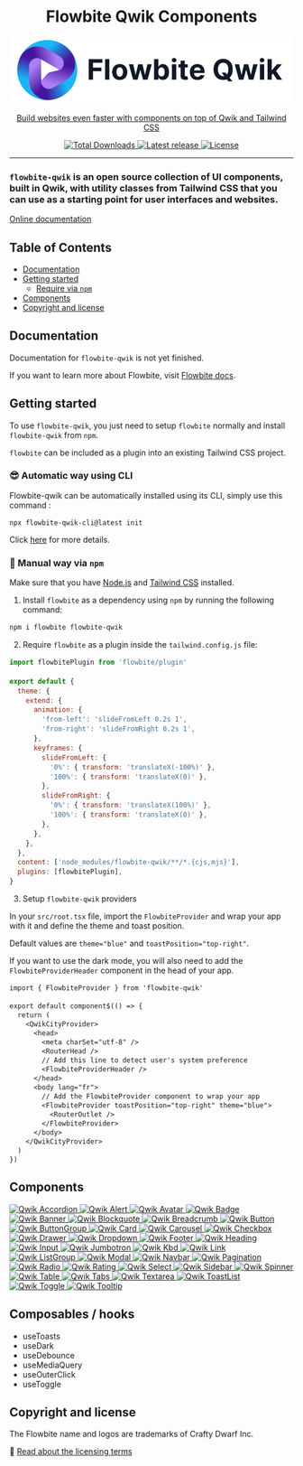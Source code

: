 <div style="text-align: center">
  <h1>Flowbite Qwik Components</h1>

  <div>
    <a href="https://flowbite-qwik.com">
      <img alt="Flowbite Qwik - Tailwind CSS components" width="500"  src="./public/logo-light-bg.png">
  </div>
  <p>
    Build websites even faster with components on top of Qwik and Tailwind CSS
  </p>
  <p>
    <a href="https://www.npmjs.com/package/flowbite-qwik">
      <img src="https://img.shields.io/npm/dt/flowbite-qwik.svg" alt="Total Downloads">
    </a>
    <a href="https://badge.fury.io/js/flowbite-qwik">
      <img alt="Latest release" src="https://badge.fury.io/js/flowbite-qwik.svg">
    </a>
    <a href="https://flowbite.com/getting-started/license/">
      <img src="https://img.shields.io/badge/license-MIT-blue" alt="License">
    </a>
  </p>
</div>

---

### `flowbite-qwik` is an open source collection of UI components, built in Qwik, with utility classes from Tailwind CSS that you can use as a starting point for user interfaces and websites.

[Online documentation](https://flowbite-qwik.com)

## Table of Contents

- [Documentation](#documentation)
- [Getting started](#getting-started)
  - [Require via `npm`](#require-via--npm-)
- [Components](#components)
- [Copyright and license](#copyright-and-license)

## Documentation

Documentation for `flowbite-qwik` is not yet finished.

[//]: # 'If you want to browse the components, visit [flowbite.com](https://flowbite.com/).'

If you want to learn more about Flowbite, visit [Flowbite docs](https://flowbite.com/docs/getting-started/introduction/).

## Getting started

To use `flowbite-qwik`, you just need to setup `flowbite` normally and install `flowbite-qwik` from `npm`.

`flowbite` can be included as a plugin into an existing Tailwind CSS project.

### 😎 Automatic way using CLI

Flowbite-qwik can be automatically installed using its CLI, simply use this command :

```
npx flowbite-qwik-cli@latest init
```

Click [here](https://github.com/qwikerx/flowbite-qwik/blob/main/packages/cli/README.md) for more details.

### 🐓 Manual way via `npm`

Make sure that you have <a href="https://nodejs.org/en/" rel="nofollow" >Node.js</a> and <a href="https://tailwindcss.com/" rel="nofollow" >Tailwind CSS</a> installed.

1. Install `flowbite` as a dependency using `npm` by running the following command:

```bash
npm i flowbite flowbite-qwik
```

2. Require `flowbite` as a plugin inside the `tailwind.config.js` file:

```javascript
import flowbitePlugin from 'flowbite/plugin'

export default {
  theme: {
    extend: {
      animation: {
        'from-left': 'slideFromLeft 0.2s 1',
        'from-right': 'slideFromRight 0.2s 1',
      },
      keyframes: {
        slideFromLeft: {
          '0%': { transform: 'translateX(-100%)' },
          '100%': { transform: 'translateX(0)' },
        },
        slideFromRight: {
          '0%': { transform: 'translateX(100%)' },
          '100%': { transform: 'translateX(0)' },
        },
      },
    },
  },
  content: ['node_modules/flowbite-qwik/**/*.{cjs,mjs}'],
  plugins: [flowbitePlugin],
}
```

3. Setup `flowbite-qwik` providers

In your `src/root.tsx` file, import the `FlowbiteProvider` and wrap your app with it and define the theme and toast position.

Default values are `theme="blue"` and `toastPosition="top-right"`.

If you want to use the dark mode, you will also need to add the `FlowbiteProviderHeader` component in the head of your app.

```tsx
import { FlowbiteProvider } from 'flowbite-qwik'

export default component$(() => {
  return (
    <QwikCityProvider>
      <head>
        <meta charSet="utf-8" />
        <RouterHead />
        // Add this line to detect user's system preference
        <FlowbiteProviderHeader />
      </head>
      <body lang="fr">
        // Add the FlowbiteProvider component to wrap your app
        <FlowbiteProvider toastPosition="top-right" theme="blue">
          <RouterOutlet />
        </FlowbiteProvider>
      </body>
    </QwikCityProvider>
  )
})
```

## Components

<!-- @qwikerx start -->
<div class="flex gap-3">
<a href="https://flowbite-qwik.com/docs/components/accordion">
<img alt="Qwik Accordion" src="https://flowbite.s3.amazonaws.com/github/accordion.jpg">
</a>
<a href="https://flowbite-qwik.com/docs/components/alert">
<img alt="Qwik Alert" src="https://flowbite.s3.amazonaws.com/github/alerts.jpg">
</a>
<a href="https://flowbite-qwik.com/docs/components/avatar">
<img alt="Qwik Avatar" src="https://flowbite.s3.amazonaws.com/github/avatar.jpg">
</a>
<a href="https://flowbite-qwik.com/docs/components/badge">
<img alt="Qwik Badge" src="https://flowbite.s3.amazonaws.com/github/badge.jpg">
</a>
<a href="https://flowbite-qwik.com/docs/components/banner">
<img alt="Qwik Banner" src="https://flowbite.s3.amazonaws.com/github/banner.jpg">
</a>
<a href="https://flowbite-qwik.com/docs/typography/blockquote">
<img alt="Qwik Blockquote" src="https://flowbite.s3.amazonaws.com/github/blockquote.jpg">
</a>
<a href="https://flowbite-qwik.com/docs/components/breadcrumb">
<img alt="Qwik Breadcrumb" src="https://flowbite.s3.amazonaws.com/github/breadcrumbs.jpg">
</a>
<a href="https://flowbite-qwik.com/docs/components/button">
<img alt="Qwik Button" src="https://flowbite.s3.amazonaws.com/github/buttons.jpg">
</a>
<a href="https://flowbite-qwik.com/docs/components/button-group">
<img alt="Qwik ButtonGroup" src="https://flowbite.s3.amazonaws.com/github/button-group.jpg">
</a>
<a href="https://flowbite-qwik.com/docs/components/card">
<img alt="Qwik Card" src="https://flowbite.s3.amazonaws.com/github/cards.jpg">
</a>
<a href="https://flowbite-qwik.com/docs/components/carousel">
<img alt="Qwik Carousel" src="https://flowbite.s3.amazonaws.com/github/carousel.jpg">
</a>
<a href="https://flowbite-qwik.com/docs/forms/checkbox">
<img alt="Qwik Checkbox" src="https://flowbite.s3.amazonaws.com/github/checkbox.jpg">
</a>
<a href="https://flowbite-qwik.com/docs/components/drawer">
<img alt="Qwik Drawer" src="https://flowbite.s3.amazonaws.com/github/drawer.jpg">
</a>
<a href="https://flowbite-qwik.com/docs/components/dropdown">
<img alt="Qwik Dropdown" src="https://flowbite.s3.amazonaws.com/github/dropdown.jpg">
</a>
<a href="https://flowbite-qwik.com/docs/components/footer">
<img alt="Qwik Footer" src="https://flowbite.s3.amazonaws.com/github/footer.jpg">
</a>
<a href="https://flowbite-qwik.com/docs/typography/heading">
<img alt="Qwik Heading" src="https://flowbite.s3.amazonaws.com/github/heading.jpg">
</a>
<a href="https://flowbite-qwik.com/docs/forms/input">
<img alt="Qwik Input" src="https://flowbite.s3.amazonaws.com/github/input-field.jpg">
</a>
<a href="https://flowbite-qwik.com/docs/components/jumbotron">
<img alt="Qwik Jumbotron" src="https://flowbite.s3.amazonaws.com/github/jumbotron.jpg">
</a>
<a href="https://flowbite-qwik.com/docs/components/kbd">
<img alt="Qwik Kbd" src="https://flowbite.s3.amazonaws.com/github/kbd.jpg">
</a>
<a href="https://flowbite-qwik.com/docs/typography/link">
<img alt="Qwik Link" src="https://flowbite.s3.amazonaws.com/github/link.jpg">
</a>
<a href="https://flowbite-qwik.com/docs/components/list-group">
<img alt="Qwik ListGroup" src="https://flowbite.s3.amazonaws.com/github/list-group.jpg">
</a>
<a href="https://flowbite-qwik.com/docs/components/modal">
<img alt="Qwik Modal" src="https://flowbite.s3.amazonaws.com/github/modal.jpg">
</a>
<a href="https://flowbite-qwik.com/docs/components/navbar">
<img alt="Qwik Navbar" src="https://flowbite.s3.amazonaws.com/github/navbar.jpg">
</a>
<a href="https://flowbite-qwik.com/docs/components/pagination">
<img alt="Qwik Pagination" src="https://flowbite.s3.amazonaws.com/github/pagination.jpg">
</a>
<a href="https://flowbite-qwik.com/docs/forms/radio">
<img alt="Qwik Radio" src="https://flowbite.s3.amazonaws.com/github/radio.jpg">
</a>
<a href="https://flowbite-qwik.com/docs/components/rating">
<img alt="Qwik Rating" src="https://flowbite.s3.amazonaws.com/github/rating.jpg">
</a>
<a href="https://flowbite-qwik.com/docs/forms/select">
<img alt="Qwik Select" src="https://flowbite.s3.amazonaws.com/github/select.jpg">
</a>
<a href="https://flowbite-qwik.com/docs/components/sidebar">
<img alt="Qwik Sidebar" src="https://flowbite.s3.amazonaws.com/github/sidebar.jpg">
</a>
<a href="https://flowbite-qwik.com/docs/components/spinner">
<img alt="Qwik Spinner" src="https://flowbite.s3.amazonaws.com/github/spinner.jpg">
</a>
<a href="https://flowbite-qwik.com/docs/components/table">
<img alt="Qwik Table" src="https://flowbite.s3.amazonaws.com/github/tables.jpg">
</a>
<a href="https://flowbite-qwik.com/docs/components/tabs">
<img alt="Qwik Tabs" src="https://flowbite.s3.amazonaws.com/github/tabs.jpg">
</a>
<a href="https://flowbite-qwik.com/docs/forms/textarea">
<img alt="Qwik Textarea" src="https://flowbite.s3.amazonaws.com/github/textarea.jpg">
</a>
<a href="https://flowbite-qwik.com/docs/components/toast">
<img alt="Qwik ToastList" src="https://flowbite.s3.amazonaws.com/github/toast.jpg">
</a>
<a href="https://flowbite-qwik.com/docs/forms/toggle">
<img alt="Qwik Toggle" src="https://flowbite.s3.amazonaws.com/github/toggle.jpg">
</a>
<a href="https://flowbite-qwik.com/docs/components/tooltip">
<img alt="Qwik Tooltip" src="https://flowbite.s3.amazonaws.com/github/tooltips.jpg">
</a>
</div>
<!-- @qwikerx end -->

## Composables / hooks

- useToasts
- useDark
- useDebounce
- useMediaQuery
- useOuterClick
- useToggle

[//]: # '## Community'
[//]: #
[//]: # 'If you need help or just want to discuss about the library join the community on Github:'
[//]: #
[//]: # '⌨️ [Discuss about Flowbite on GitHub](https://github.com/themesberg/flowbite/discussions)'
[//]: #
[//]: # 'For casual chatting with others using the library:'
[//]: #
[//]: # '💬 [Join the Flowbite Discord Server](https://discord.gg/4eeurUVvTy)'
[//]: #
[//]: # '## Contributing'
[//]: #
[//]: # 'Thank you for your interest in helping! Feel free to get started.'
[//]: #
[//]: # '## Figma'
[//]: #
[//]: # 'If you need the Figma files for the components you can check out our website for more information:'
[//]: #
[//]: # '🎨 [Get access to the Figma design files](https://flowbite.com/figma/)'

## Copyright and license

The Flowbite name and logos are trademarks of Crafty Dwarf Inc.

📝 [Read about the licensing terms](https://flowbite.com/getting-started/license/)
